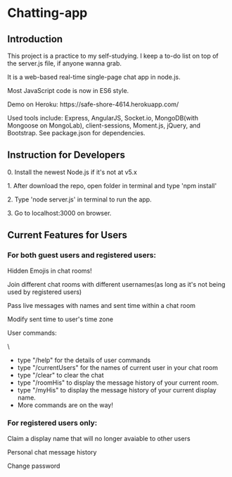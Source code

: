 # Chatting-app
<h2>Introduction</h2>
<p>This project is a practice to my self-studying. I keep a to-do list on top of the server.js file, if anyone wanna grab.</p>
<p>It is a web-based real-time single-page chat app in node.js.</p>
<p>Most JavaScript code is now in ES6 style.</p>
<p>Demo on Heroku: https://safe-shore-4614.herokuapp.com/ </p>
<p>Used tools include: Express, AngularJS, Socket.io, MongoDB(with Mongoose on MongoLab), client-sessions, Moment.js, jQuery, and Bootstrap. See package.json for dependencies.</p>

<h2>Instruction for Developers</h2>

<p>0. Install the newest Node.js if it's not at v5.x</p>
<p>1. After download the repo, open folder in terminal and type 'npm install'</p>
<p>2. Type 'node server.js' in terminal to run the app.</p>
<p>3. Go to localhost:3000 on browser.</p>


<h2>Current Features for Users</h2>
<h3> For both guest users and registered users:</h3>
<p>Hidden Emojis in chat rooms!</p>
<p>Join different chat rooms with different usernames(as long as it's not being used by registered users) </p>
<p>Pass live messages with names and sent time within a chat room</P>
<p>Modify sent time to user's time zone</P> 
<p>User commands:</strong></p>\
		<ul>
		<li> type "/help" for the details of user commands</li>
		<li> type "/currentUsers" for the names of current user in your chat room</li>
		<li>type "/clear" to clear the chat</li>
		<li>type "/roomHis" to display the message history of your current room.</li>
		<li>type "/myHis" to display the message history of your current display name.</li>
		<li> More commands are on the way!</p></li></ul>
<h3> For registered users only:</h3>
<p> Claim a display name that will no longer avaiable to other users</p>
<p> Personal chat message history</P>
<p> Change password</p>

